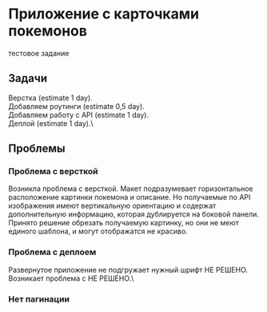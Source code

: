 # Приложение с карточками покемонов
тестовое задание

## Задачи
Верстка (estimate 1 day).\
Добавляем роутинги (estimate 0,5 day).\
Добавляем работу с API (estimate 1 day).\
Деплой (estimate 1 day).\

## Проблемы

### Проблема с версткой
Возникла проблема с версткой. Макет подразумевает горизонтальное расположение картинки покемона и описание. 
Но получаемые по API изображения имеют вертикальную ориентацию и содержат дополнительную информацию, которая дублируется на боковой панели.
Принято решение обрезать получаемую картинку, но они не меют единого шаблона, и могут отображатся не красиво.

### Проблема с деплоем
Развернутое приложение не подгружает нужный шрифт НЕ РЕШЕНО.\
Возникает проблема с <BrowserRouter> НЕ РЕШЕНО.\

### Нет пагинации

